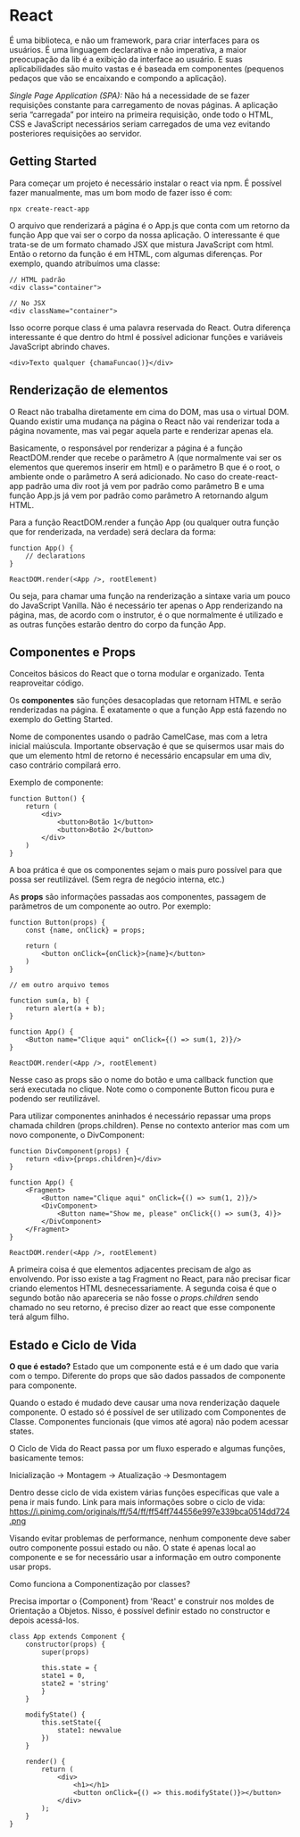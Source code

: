 # React 

É uma biblioteca, e não um framework, para criar interfaces para os usuários. É uma linguagem declarativa e não imperativa, a maior preocupação da lib é a exibição da interface ao usuário. E suas aplicabilidades são muito vastas e é baseada em componentes (pequenos pedaços que vão se encaixando e compondo a aplicação).

*Single Page Application (SPA):* Não há a necessidade de se fazer requisições constante para carregamento de novas páginas. A aplicação seria “carregada” por inteiro na primeira requisição, onde todo o HTML, CSS e JavaScript necessários seriam carregados de uma vez evitando posteriores requisições ao servidor. 

## Getting Started

Para começar um projeto é necessário instalar o react via npm. É possível fazer manualmente, mas um bom modo de fazer isso é com:
```
npx create-react-app
```

O arquivo que renderizará a página é o App.js que conta com um retorno da função App que vai ser o corpo da nossa aplicação. O interessante é que trata-se de um formato chamado JSX que mistura JavaScript com html. Então o retorno da função é em HTML, com algumas diferenças. Por exemplo, quando atribuímos uma classe:
```
// HTML padrão
<div class="container">

// No JSX
<div className="container">
```

Isso ocorre porque class é uma palavra reservada do React. Outra diferença interessante é que dentro do html é possível adicionar funções e variáveis JavaScript abrindo chaves.
```
<div>Texto qualquer {chamaFuncao()}</div>
```

## Renderização de elementos

O React não trabalha diretamente em cima do DOM, mas usa o virtual DOM. Quando existir uma mudança na página o React não vai renderizar toda a página novamente, mas vai pegar aquela parte e renderizar apenas ela.

Basicamente, o responsável por renderizar a página é a função ReactDOM.render que recebe o parâmetro A (que normalmente vai ser os elementos que queremos inserir em html) e o parâmetro B que é o root, o ambiente onde o parâmetro A será adicionado. No caso do create-react-app padrão uma div root já vem por padrão como parâmetro B e uma função App.js já vem por padrão como parâmetro A retornando algum HTML.

Para a função ReactDOM.render a função App (ou qualquer outra função que for renderizada, na verdade) será declara da forma:
```
function App() {
    // declarations
}

ReactDOM.render(<App />, rootElement)
```

Ou seja, para chamar uma função na renderização a sintaxe varia um pouco do JavaScript Vanilla.
Não é necessário ter apenas o App renderizando na página, mas, de acordo com o instrutor, é o que normalmente é utilizado e as outras funções estarão dentro do corpo da função App.

## Componentes e Props

Conceitos básicos do React que o torna modular e organizado. Tenta reaproveitar código. 

Os **componentes** são funções desacopladas que retornam HTML e serão renderizadas na página. É exatamente o que a função App está fazendo no exemplo do Getting Started.

Nome de componentes usando o padrão CamelCase, mas com a letra inicial maiúscula. Importante observação é que se quisermos usar mais do que um elemento html de retorno é necessário encapsular em uma div, caso contrário compilará erro.

Exemplo de componente:
```
function Button() {
    return (
        <div>
            <button>Botão 1</button>
            <button>Botão 2</button>
        </div>
    )
}
```

A boa prática é que os componentes sejam o mais puro possível para que possa ser reutilizável. (Sem regra de negócio interna, etc.)

As **props** são informações passadas aos componentes, passagem de parâmetros de um componente ao outro. Por exemplo:

```
function Button(props) {
    const {name, onClick} = props;

    return (
        <button onClick={onClick}>{name}</button>
    )
}

// em outro arquivo temos

function sum(a, b) {
    return alert(a + b);
}

function App() {
    <Button name="Clique aqui" onClick={() => sum(1, 2)}/>
}

ReactDOM.render(<App />, rootElement)
```
Nesse caso as props são o nome do botão e uma callback function que será executada no clique. Note como o componente Button ficou pura e podendo ser reutilizável.

Para utilizar componentes aninhados é necessário repassar uma props chamada children (props.children). Pense no contexto anterior mas com um novo componente, o DivComponent:
```
function DivComponent(props) {
    return <div>{props.children}</div>
}

function App() {
    <Fragment>
        <Button name="Clique aqui" onClick={() => sum(1, 2)}/>
        <DivComponent>
            <Button name="Show me, please" onClick{() => sum(3, 4)}>
        </DivComponent>
    </Fragment>
}

ReactDOM.render(<App />, rootElement)
```

A primeira coisa é que elementos adjacentes precisam de algo as envolvendo. Por isso existe a tag Fragment no React, para não precisar ficar criando elementos HTML desnecessariamente.
A segunda coisa é que o segundo botão não apareceria se não fosse o *props.children* sendo chamado no seu retorno, é preciso dizer ao react que esse componente terá algum filho.

## Estado e Ciclo de Vida

**O que é estado?** Estado que um componente está e é um dado que varia com o tempo. Diferente do props que são dados passados de componente para componente.

Quando o estado é mudado deve causar uma nova renderização daquele componente. O estado só é possível de ser utilizado com Componentes de Classe. Componentes funcionais (que vimos até agora) não podem acessar states.

O Ciclo de Vida do React passa por um fluxo esperado e algumas funções, basicamente temos:

Inicialização -> Montagem -> Atualização -> Desmontagem

Dentro desse ciclo de vida existem várias funções específicas que vale a pena ir mais fundo.
Link para mais informações sobre o ciclo de vida: https://i.pinimg.com/originals/ff/54/ff/ff54ff744556e997e339bca0514dd724.png

Visando evitar problemas de performance, nenhum componente deve saber outro componente possui estado ou não. O state é apenas local ao componente e se for necessário usar a informação em outro componente usar props.

Como funciona a Componentização por classes?

Precisa importar o {Component} from 'React' e construir nos moldes de Orientação a Objetos. Nisso, é possível definir estado no constructor e depois acessá-los.

```
class App extends Component {
    constructor(props) {
        super(props)

        this.state = {
        state1 = 0,
        state2 = 'string'
        }
    }

    modifyState() {
        this.setState({
            state1: newvalue
        })
    }

    render() {
        return (
            <div>
                <h1></h1>
                <button onClick={() => this.modifyState()}></button>
            </div>
        );
    }
}
```
